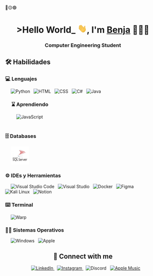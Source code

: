 <div>
🔴🟡🟢
  
</div>

<!-- <p align="center">
  <img src="https://github.com/thompsonemerson/thompsonemerson/raw/master/cover-thompson.png" height="200"/> 
</p> -->
<h1 align="center"> >Hello World_ <img src="https://raw.githubusercontent.com/ABSphreak/ABSphreak/master/gifs/Hi.gif" width="30px">, I'm <a href="https://github.com/benjaminvalenzuela">Benja<a> 👨🏻‍💻</h1>
<h3 align="center">Computer Engineering Student</h3>

## 🛠️ Habilidades

### 💻 Lenguajes

<p align="left">
  &emsp;
    <img width="58px" title="Python" src="https://github.com/pheralb/svgl/blob/main/static/library/python.svg"/>  
  &nbsp;
    <img width="50px" title="HTML" src="https://github.com/pheralb/svgl/blob/main/static/library/html5.svg"/>
  &nbsp;
     <img width="58px" title="CSS" src="https://github.com/pheralb/svgl/blob/main/static/library/css.svg"/>
  &nbsp;
    <img width="53px" title="C#" src="https://github.com/pheralb/svgl/blob/main/static/library/csharp.svg"/>
  &nbsp;
    <img width="58px" title="Java" src="https://skillicons.dev/icons?i=java&perline=10"/>
</p>

### &emsp; ⌛ Aprendiendo
<p align="left">
  &emsp;
  &emsp;
    <img width="60px" title="JavaScript" src="https://skillicons.dev/icons?i=js&perline=10"/>
</p>

### <br>🗄️ Databases
<p align="left">
  &emsp;
    <a>
      <img width="60px" title="SQL Server" src="https://github.com/Scar1109/skill-icons/blob/Scar1109/icons/microsoftSQL.svg"> 
    </a>
 </p>

 ### ⚙️ IDEs y Herramientas
<p align="left">
  &emsp;
      <img alt="Visual Studio Code" width="55px" title="Visual Studio Code" src="https://github.com/pheralb/svgl/blob/main/static/library/vscode.svg">
  &nbsp;
      <img alt="Visual Studio" width="60px" title="Visual Studio" src="https://github.com/pheralb/svgl/blob/main/static/library/visual-studio.svg">
  &nbsp;
      <img alt="Docker" width="60px" title="Docker" src="https://github.com/pheralb/svgl/blob/main/static/library/docker.svg">
  &nbsp;
      <img alt="Figma" width="38px" title="Figma" src="https://github.com/pheralb/svgl/blob/main/static/library/figma.svg">  
  &nbsp;
      <img alt="Kali Linux" width="60px" title="Kali Linux" src="https://skillicons.dev/icons?i=kali&perline=10">  
  &nbsp;
        <img alt="Notion" width="60px" title="Notion" src="https://skillicons.dev/icons?i=notion&perline=10">   
</p>

 ### ⌨️ Terminal

<p>
   &emsp;
        <img alt="Warp" width="67px" title="Warp" src="https://user-images.githubusercontent.com/85056161/221151383-dee5374b-03d9-4548-a0fd-35dfc7ea0f5b.png">
</p>

 ### 👨‍💻 Sistemas Operativos
 
<p>
  &emsp;
    <a>
      <img alt="Windows" width="50px" title="Windows" src="https://github.com/pheralb/svgl/blob/main/static/library/windows.svg">
    </a>
  &nbsp;
    <a>
      <img alt="Apple" width="50px" title="Apple" src="https://github.com/pheralb/svgl/blob/main/static/library/apple_dark.svg">
    </a>
</p>

### <h2 align="center"> 👥 Connect with me </h2>

<p align="center">
  &emsp;
  <a href="https://www.linkedin.com/in/benjam%C3%ADn-valenzuela-aedo-41625a254/">
    <img alt="LinkedIn" width="60px" title="LinkedIn" src="https://uxwing.com/wp-content/themes/uxwing/download/brands-and-social-media/linkedin-app-icon.png">
  </a>
  &nbsp;
  <a href="https://www.instagram.com/benjaminvalenzuelaa_/">
    <img alt="Instagram" width="60px" title="Usuario instagram: benjaminvalenzuelaa_" src="https://scontent.fscl8-1.fna.fbcdn.net/v/t39.8562-6/281121690_1405565156561528_5410302815916975490_n.png?_nc_cat=100&ccb=1-7&_nc_sid=f537c7&_nc_ohc=ot5Jhvyt0DUQ7kNvwHwqmYA&_nc_oc=Adn6IqdTym_O4Gom7pu9_nuTNgAaKCTs5YkHNY6Pc5TvEfGtfExhGh-6L6lCXmY46-0&_nc_zt=14&_nc_ht=scontent.fscl8-1.fna&_nc_gid=Wj7WaztUKu1bqX5rdVr2AQ&oh=00_AfQjLXr5KL2AKD24_Q04aqiegbhajcf9VIOioJ57wj7LeQ&oe=6873AC3E">
  </a>
  &nbsp;
  <a>
    <img alt="Discord" width="60px" title="Usuario discord: benjaminvalenzuela_" src="https://skillicons.dev/icons?i=discord&perline=10">
  </a>
  &nbsp;
  <a href="https://music.apple.com/profile/benjaminvalenzuelaa">
    <img alt="Apple Music" width="60px" title="Apple Music" src="https://github.com/pheralb/svgl/blob/main/static/library/apple-music-icon.svg">
  </a>
</p>
